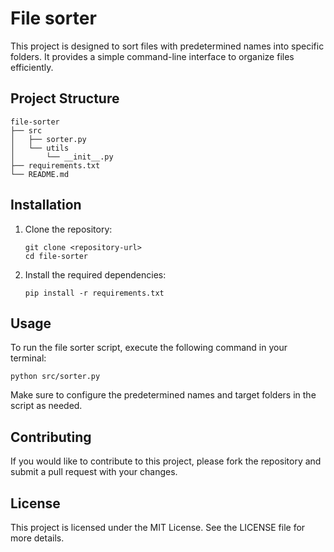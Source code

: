 # File sorter

This project is designed to sort files with predetermined names into specific folders. It provides a simple command-line interface to organize files efficiently.

## Project Structure

```
file-sorter
├── src
│   ├── sorter.py
│   └── utils
│       └── __init__.py
├── requirements.txt
└── README.md
```

## Installation

1. Clone the repository:
   ```
   git clone <repository-url>
   cd file-sorter
   ```

2. Install the required dependencies:
   ```
   pip install -r requirements.txt
   ```

## Usage

To run the file sorter script, execute the following command in your terminal:

```
python src/sorter.py
```

Make sure to configure the predetermined names and target folders in the script as needed.

## Contributing

If you would like to contribute to this project, please fork the repository and submit a pull request with your changes.

## License

This project is licensed under the MIT License. See the LICENSE file for more details.